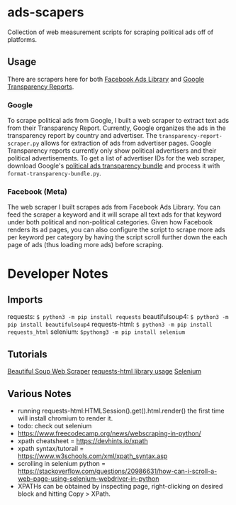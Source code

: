 # ads-scapers
Collection of web measurement scripts for scraping political ads off of platforms.

## Usage 
There are scrapers here for both [Facebook Ads Library](https://www.facebook.com/ads/library/) and [Google Transparency Reports](https://transparencyreport.google.com/political-ads/region/US).

### Google
To scrape political ads from Google, I built a web scraper to extract text ads from their Transparency Report. Currently, Google organizes the ads in the transparency report by country and advertiser. The `transparency-report-scraper.py` allows for extraction of ads from advertiser pages. Google Transparency reports currently only show political advertisers and their political advertisements. To get a list of advertiser IDs for the web scraper, download Google's [political ads transparency bundle](https://storage.googleapis.com/transparencyreport/google-political-ads-transparency-bundle.zip) and process it with `format-transparency-bundle.py`.

### Facebook (Meta)
The web scraper I built scrapes ads from Facebook Ads Library. You can feed the scraper a keyword and it will scrape all text ads for that keyword under both political and non-political categories. Given how Facebook renders its ad pages, you can also configure the script to scrape more ads per keyword per category by having the script scroll further down the each page of ads (thus loading more ads) before scraping. 

# Developer Notes
## Imports
requests: `$ python3 -m pip install requests`
beautifulsoup4: `$ python3 -m pip install beautifulsoup4`
requests-html: `$ python3 -m pip install requests_html`
selenium: `$pythong3 -m pip install selenium`

## Tutorials
[Beautiful Soup Web Scraper](https://realpython.com/beautiful-soup-web-scraper-python/#challenges-of-web-scraping)
[requests-html library usage](https://github.com/psf/requests-html)
[Selenium](https://www.selenium.dev/documentation/)

## Various Notes
- running requests-html:HTMLSession().get().html.render() the first time will install chromium to render it.
- todo: check out selenium
- https://www.freecodecamp.org/news/webscraping-in-python/
- xpath cheatsheet = https://devhints.io/xpath 
- xpath syntax/tutorail = https://www.w3schools.com/xml/xpath_syntax.asp
- scrolling in selenium python = https://stackoverflow.com/questions/20986631/how-can-i-scroll-a-web-page-using-selenium-webdriver-in-python
- XPATHs can be obtained by inspecting page, right-clicking on desired block and hitting Copy > XPath. 